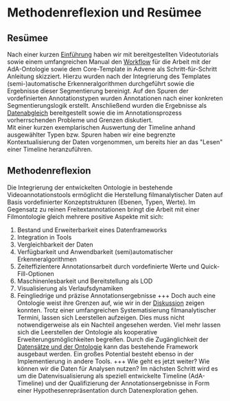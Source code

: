 # Methodenreflexion und Resümee

## Resümee

Nach einer kurzen [Einführung](Aufgabe_D) haben wir mit bereitgestellten Videotutorials sowie einem umfangreichen Manual den [Workflow](Aufgabe_D_UK-1) für die Arbeit mit der AdA-Ontologie sowie dem Core-Template in Advene als Schritt-für-Schritt Anleitung skizziert. Hierzu wurden nach der Integrierung des Templates (semi-)automatische Erkenneralgorithmen durchgeführt sowie die Ergebnisse dieser Segmentierung bereinigt. Auf den Spuren der vordefinierten Annotationstypen wurden Annotationen nach einer konkreten Segmentierungslogik erstellt. Anschließend wurden die Ergebnisse als [Datenabgleich](Aufgabe_D_UK-2) bereitgestellt sowie die im Annotationsprozess vorherrschenden Probleme und Grenzen diskutiert. <br> 
Mit einer kurzen exemplarischen Auswertung der Timeline anhand ausgewählter Typen bzw. Spuren haben wir eine begrenzte Kontextualisierung der Daten vorgenommen, um bereits hier an das "Lesen" einer Timeline heranzuführen.

## Methodenreflexion

Die Integrierung der entwickelten Ontologie in bestehende Videoannotationstools ermöglicht die Herstellung filmanalytischer Daten auf Basis vordefinierter Konzeptstrukturen (Ebenen, Typen, Werte). Im Gegensatz zu reinen Freitextannotationen bringt die Arbeit mit einer Filmontologie gleich mehrere positive Aspekte mit sich:

1.	Bestand und Erweiterbarkeit eines Datenframeworks 
2.	Integration in Tools
3.	Vergleichbarkeit der Daten
4.	Verfügbarkeit und Anwendbarkeit (semi)automatischer Erkenneralgorithmen
5.	Zeiteffizientere Annotationsarbeit durch vordefinierte Werte und Quick-Fill-Optionen
6.	Maschinenlesbarkeit und Bereitstellung als LOD
7.	Visualisierung als Verlaufsdynamiken
8.	Feingliedrige und präzise Annotationsergebnisse
+++
Doch auch eine Ontologie weist ihre Grenzen auf, wie wir in der [Diskussion](Aufgabe_D_UK-2) zeigen konnten. Trotz einer umfangreichen Systematisierung filmanalytischer Termini, lassen sich Leerstellen aufzeigen. Dies muss nicht notwendigerweise als ein Nachteil angesehen werden. Viel mehr lassen sich die Leerstellen der Ontologie als kooperative Erweiterungsmöglichkeiten begreifen. Durch die Zugänglichkeit der [Datensätze und der Ontologie](https://github.com/ProjectAdA/public/tree/master/ontology) kann das bestehende Framework ausgebaut werden. Ein großes Potential besteht ebenso in der Implementierung in andere Tools.
+++
Wie geht es jetzt weiter? Wie können wir die Daten für Analysen nutzen? 
Im nächsten Schritt wird es um die Datenvisualisierung als speziell entwickelte Timeline (AdA-Timeline) und der Qualifizierung der Annotationsergebnisse in Form einer Hypothesenrepräsentation durch Datenexploration gehen.
